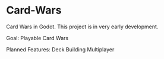 # Card-Wars
Card Wars in Godot.
This project is in very early development.

Goal:
  Playable Card Wars

Planned Features:
  Deck Building
  Multiplayer
